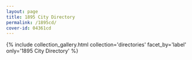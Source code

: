 ```yaml
---
layout: page
title: 1895 City Directory
permalink: /1895cd/
cover-id: 04361cd
---
```


{% include collection_gallery.html collection='directories' facet_by='label' only='1895 City Directory' %}
